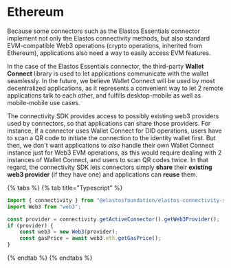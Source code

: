 # Ethereum

Because some connectors such as the Elastos Essentials connector implement not only the Elastos connectivity methods, but also standard EVM-compatible Web3 operations (crypto operations, inherited from Ethereum), applications also need a way to easily access EVM features.

In the case of the Elastos Essentials connector, the third-party **Wallet Connect** library is used to let applications communicate with the wallet seamlessly. In the future, we believe Wallet Connect will be used by most decentralized applications, as it represents a convenient way to let 2 remote applications talk to each other, and fulfills desktop-mobile as well as mobile-mobile use cases.

The connectivity SDK provides access to possibly existing web3 providers used by connectors, so that applications can share those providers. For instance, if a connector uses Wallet Connect for DID operations, users have to scan a QR code to initiate the connection to the identity wallet first. But then, we don't want applications to _also_ handle their own Wallet Connect instance just for Web3 EVM operations, as this would require dealing with 2 instances of Wallet Connect, and users to scan QR codes twice. In that regard, the connectivity SDK lets connectors simply **share** their **existing web3 provider** (if they have one) and applications can **reuse** them.

{% tabs %}
{% tab title="Typescript" %}
```typescript
import { connectivity } from "@elastosfoundation/elastos-connectivity-sdk-js";
import Web3 from "web3";

const provider = connectivity.getActiveConnector().getWeb3Provider();
if (provider) {
	const web3 = new Web3(provider);
	const gasPrice = await web3.eth.getGasPrice();
}
```
{% endtab %}
{% endtabs %}
